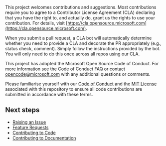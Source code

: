 This project welcomes contributions and suggestions. Most contributions require you to agree to a Contributor License Agreement (CLA) declaring that you have the right to, and actually do, grant us the rights to use your contribution. For details, visit [https://cla.opensource.microsoft.com](https://cla.opensource.microsoft.com).

When you submit a pull request, a CLA bot will automatically determine whether you need to provide a CLA and decorate the PR appropriately (e.g., status check, comment). Simply follow the instructions provided by the bot. You will only need to do this once across all repos using our CLA.

This project has adopted the Microsoft Open Source Code of Conduct. For more information see the Code of Conduct FAQ or contact opencode@microsoft.com with any additional questions or comments.

Please familiarise yourself with our [Code of Conduct][Code-of-Conduct] and the [MIT License][License] associated with this repository to ensure all code contributions are submitted in accordance with these terms.

## Next steps

- [Raising an Issue](./Raising-an-Issue)
- [Feature Requests](./Feature-Requests)
- [Contributing to Code](./Contributing-to-Code)
- [Contributing to Documentation](./Contributing-to-Documentation)

<!--Reference links in article-->

[Code-of-Conduct]: https://github.com/Azure/terraform-azurerm-caf-enterprise-scale/blob/main/CODE_OF_CONDUCT.md "Our Code-of-Conduct"
[License]: https://github.com/Azure/terraform-azurerm-caf-enterprise-scale/blob/main/LICENSE "Our license"
